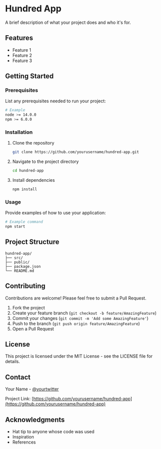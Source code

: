 # Hundred App

A brief description of what your project does and who it's for.

## Features

- Feature 1
- Feature 2
- Feature 3

## Getting Started

### Prerequisites

List any prerequisites needed to run your project:

```bash
# Example
node >= 14.0.0
npm >= 6.0.0
```

### Installation

1. Clone the repository
   ```bash
   git clone https://github.com/yourusername/hundred-app.git
   ```

2. Navigate to the project directory
   ```bash
   cd hundred-app
   ```

3. Install dependencies
   ```bash
   npm install
   ```

### Usage

Provide examples of how to use your application:

```bash
# Example command
npm start
```

## Project Structure

```
hundred-app/
├── src/
├── public/
├── package.json
└── README.md
```

## Contributing

Contributions are welcome! Please feel free to submit a Pull Request.

1. Fork the project
2. Create your feature branch (`git checkout -b feature/AmazingFeature`)
3. Commit your changes (`git commit -m 'Add some AmazingFeature'`)
4. Push to the branch (`git push origin feature/AmazingFeature`)
5. Open a Pull Request

## License

This project is licensed under the MIT License - see the LICENSE file for details.

## Contact

Your Name - [@yourtwitter](https://twitter.com/yourtwitter)

Project Link: [https://github.com/yourusername/hundred-app](https://github.com/yourusername/hundred-app)

## Acknowledgments

- Hat tip to anyone whose code was used
- Inspiration
- References

